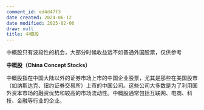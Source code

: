 ```yaml
---
comment_id: ed4d47f3
date created: 2024-06-12
date modified: 2025-02-06
draw: null
title: 中概股
---
```

中概股只有波段性的机会，大部分时候收益远不如普通外国股票，仅供参考

<!-- more -->

**中概股（China Concept Stocks）**

中概股指在中国大陆以外的证券市场上市的中国企业股票，尤其是那些在美国股市（如纳斯达克、纽约证券交易所）上市的中国公司。这些公司大多数是为了利用国外资本市场的融资优势和较高的市场流动性。中概股通常包括互联网、电商、科技、金融等行业的企业。

